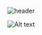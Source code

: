 ![header](https://capsule-render.vercel.app/api?type=venom&color=auto&height=300&section=header&text=🦆🍀🍄Hey%20Everyone!🍄🍀🦆&fontSize=80)

![Alt text](https://spotify-recently-played-readme.vercel.app/api?user=malaklovesunicorns&unique={true|1|on|yes})

